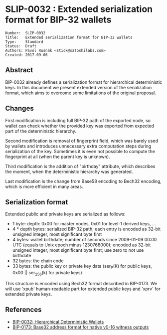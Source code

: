 # SLIP-0032 : Extended serialization format for BIP-32 wallets

```
Number:  SLIP-0032
Title:   Extended serialization format for BIP-32 wallets
Type:    Standard
Status:  Draft
Authors: Pavol Rusnak <stick@satoshilabs.com>
Created: 2017-09-06
```

## Abstract

BIP-0032 already defines a serialization format for hierarchical deterministic
keys.  In this document we present extended version of the serialization
format, which aims to overcome some limitations of the original proposal.

## Changes

First modification is including full BIP-32 path of the exported node, so
wallet can check whether the provided key was exported from expected part of
the deterministic hierarchy.

Second modification is removal of fingerprint field, which was barely used by
wallets and introduces unnecessary extra computation steps during serialization
of the key. Sometimes it is even not possible to compute the fingerprint at all
(when the parent key is unknown).

Third modification is the addition of "birthday" attribute, which describes the
moment, when the deterministic hierarchy was generated.

Last modification is the change from Base58 encoding to Bech32 encoding, which
is more efficient in many areas.

## Serialization format

Extended public and private keys are serialized as follows:

* 1 byte: depth: 0x00 for master nodes, 0x01 for level-1 derived keys, ...
* 4 * depth bytes: serialized BIP-32 path; each entry is encoded as 32-bit unsigned integer, most significant byte first
* 4 bytes: wallet birthdate; number of seconds since 2009-01-09 00:00 UTC (equals to Unix epoch minus 1230768000); encoded as 32-bit unsigned integer, most significant byte first; use zero to not use birthdate
* 32 bytes: the chain code
* 33 bytes: the public key or private key data (ser<sub>P</sub>(K) for public keys, 0x00 || ser<sub>256</sub>(k) for private keys)

This structure is encoded using Bech32 format described in BIP-0173. We will
use 'xpub' human-readable part for extended public keys and 'xprv' for extended
private keys.

## References

* [BIP-0032: Hierarchical Deterministic Wallets](https://github.com/bitcoin/bips/blob/master/bip-0032.mediawiki)
* [BIP-0173: Base32 address format for native v0-16 witness outputs](https://github.com/bitcoin/bips/blob/master/bip-0173.mediawiki)
